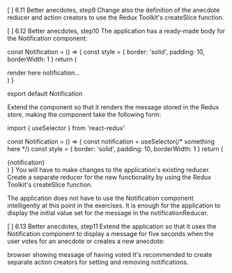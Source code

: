 [ ] 6.11 Better anecdotes, step9
Change also the definition of the anecdote reducer and action creators to use the Redux Toolkit's createSlice function.

[ ] 6.12 Better anecdotes, step10
The application has a ready-made body for the Notification component:

const Notification = () => {
  const style = {
    border: 'solid',
    padding: 10,
    borderWidth: 1
  }
  return (
    <div style={style}>
      render here notification...
    </div>
  )
}

export default Notification


Extend the component so that it renders the message stored in the Redux store, making the component take the following form:

import { useSelector } from 'react-redux'

const Notification = () => {
  const notification = useSelector(/* something here */)
  const style = {
    border: 'solid',
    padding: 10,
    borderWidth: 1
  }
  return (
    <div style={style}>
      {notification}
    </div>
  )
}
You will have to make changes to the application's existing reducer. Create a separate reducer for the new functionality by using the Redux Toolkit's createSlice function.

The application does not have to use the Notification component intelligently at this point in the exercises. It is enough for the application to display the initial value set for the message in the notificationReducer.

[ ] 6.13 Better anecdotes, step11
Extend the application so that it uses the Notification component to display a message for five seconds when the user votes for an anecdote or creates a new anecdote:

browser showing message of having voted
It's recommended to create separate action creators for setting and removing notifications.